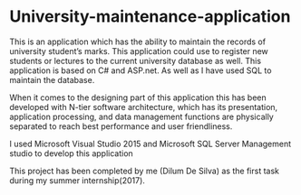 # University-maintenance-application
This is an application which has the ability to maintain the records of university student’s marks. This application could use to register new students or lectures to the current university database as well. This application is based on C# and ASP.net. As well as I have used SQL to maintain the database.

When it comes to the designing part of this application this has been developed with N-tier software architecture, which has its presentation, application processing, and data management functions are physically separated to reach best performance and user friendliness.  

I used Microsoft Visual Studio 2015 and Microsoft SQL Server Management studio to develop this application 

This project has been completed by me (Dilum De Silva) as the first task during my summer internship(2017).
